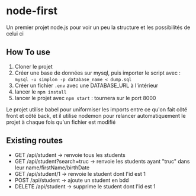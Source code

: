 # node-first

Un premier projet node.js pour voir un peu la structure et les possibilités de celui ci

## How To use
1. Cloner le projet
2. Créer une base de données sur mysql, puis importer le script avec  : `mysql -u simplon -p database_name < dump.sql`
3. Créer un fichier `.env` avec une DATABASE_URL à l'intérieur
4. lancer le `npm install`
5. lancer le projet avec `npm start` : tournera sur le port 8000

Le projet utilise babel pour uniformiser les imports entre ce qu'on fait côté front et côté back, et il utilise nodemon pour relancer automatiquement le projet à chaque fois qu'un fichier est modifié


## Existing routes
* GET /api/student -> renvoie tous les students
* GET /api/student?search=truc -> renvoie les students ayant "truc" dans leur name/firstName/birthDate
* GET /api/student/1 -> renvoie le student dont l'id est 1
* POST /api/student -> ajoute un student en bdd
* DELETE /api/student -> supprime le student dont l'id est 1